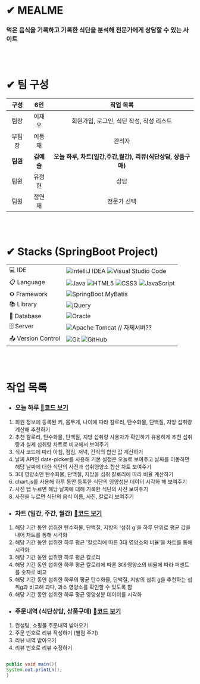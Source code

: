 # ✔ MEALME
### 먹은 음식을 기록하고 기록한 식단을 분석해 전문가에게 상담할 수 있는 사이트

  
</br>
</br>

# ✔ 팀 구성 
| 구성  | 6인  |  작업 목록  |
| :---: | :---: | :---: |
| 팀장 | 이재우 | 회원가입, 로그인, 식단 작성, 작성 리스트 |
| 부팀장 | 이동재 | 관리자 |
| **팀원** | **김예슬** | **오늘 하루, 차트(일간,주간,월간), 리뷰(식단상담, 상품구매)** |
| 팀원 | 유정현 | 상담 |
| 팀원 | 정연재 | 전문가 선택 |  
  
</br>
</br>
  
# ✔ Stacks (SpringBoot Project) 
|   |   |
| :--- | :--- |
| 💻 IDE | ![IntelliJ IDEA](https://img.shields.io/badge/IntelliJIDEA-000000.svg?style=for-the-badge&logo=intellij-idea&logoColor=white)  ![Visual Studio Code](https://img.shields.io/badge/Visual%20Studio%20Code-0078d7.svg?style=for-the-badge&logo=visual-studio-code&logoColor=white)  |  
| 📋 Language | ![Java](https://img.shields.io/badge/java-%23ED8B00.svg?style=for-the-badge&logo=openjdk&logoColor=white) ![HTML5](https://img.shields.io/badge/html5-%23E34F26.svg?style=for-the-badge&logo=html5&logoColor=white) ![CSS3](https://img.shields.io/badge/css3-%231572B6.svg?style=for-the-badge&logo=css3&logoColor=white) ![JavaScript](https://img.shields.io/badge/javascript-%23323330.svg?style=for-the-badge&logo=javascript&logoColor=%23F7DF1E)  |
| ⚙️ Framework | ![SpringBoot](https://img.shields.io/badge/SpringBoot-%236DB33F.svg?style=for-the-badge&logo=SpringBoot&logoColor=white)  MyBatis |
| 📚 Library | ![jQuery](https://img.shields.io/badge/jquery-%230769AD.svg?style=for-the-badge&logo=jquery&logoColor=white) |
| 💾 Database | ![Oracle](https://img.shields.io/badge/Oracle-F80000?style=for-the-badge&logo=oracle&logoColor=white) |
| 🗄️ Server | ![Apache Tomcat](https://img.shields.io/badge/apache%20tomcat-%23F8DC75.svg?style=for-the-badge&logo=apache-tomcat&logoColor=black) // 자체서버??|  
| 📤 Version Control | ![Git](https://img.shields.io/badge/git-%23F05033.svg?style=for-the-badge&logo=git&logoColor=white) ![GitHub](https://img.shields.io/badge/github-%23121011.svg?style=for-the-badge&logo=github&logoColor=white) |
  
</br>
</br>

# 작업 목록
  - ### 오늘 하루 [🔗코드 보기](https://github.com/EllyKimHub/mealme/wiki/%F0%9F%93%86-%EC%98%A4%EB%8A%98-%ED%95%98%EB%A3%A8)
1. 회원 정보에 등록된 키, 몸무게, 나이에 따라 칼로리, 탄수화물, 단백질, 지방 섭취량 계산해 추천하기
2. 추천 칼로리, 탄수화물, 단백질, 지방 섭취량 사용자가 확인하기 유용하게 추천 섭취량과 실제 섭취량 차트로 비교해서 보여주기
3. 식사 코드에 따라 아침, 점심, 저녁, 간식의 합산 값 계산하기
4. 날짜 API인 date-picker를 사용해 기본 설정은 오늘로 보여주고 날짜를 이동하면 해당 날짜에 대한 식단의 사진과 섭취영양소 합산 차트 보여주기
5. 3대 영양소인 탄수화물, 단백질, 지방을 섭취 칼로리에 따라 비율 계산하기
6. chart.js를 사용해 하루 동안 등록한 식단의 영양성분 데이터 시각화 해 보여주기
7. 사진 탭 누르면 해당 날짜에 대해 기록한 식단의 사진 보여주기
8. 사진을 누르면 식단의 음식 이름, 사진, 칼로리 보여주기 
  - ### 차트 (일간, 주간, 월간) [🔗코드 보기](https://github.com/EllyKimHub/mealme/wiki/%F0%9F%93%8A-%EC%B0%A8%ED%8A%B8(%EC%9D%BC%EA%B0%84,-%EC%A3%BC%EA%B0%84,-%EC%9B%94%EA%B0%84))
1. 해당 기간 동안 섭취한 탄수화물, 단백질, 지방의 '섭취 g'을 하루 단위로 평균 값을 내어 차트를 통해 시각화
2. 해당 기간 동안 섭취한 하루 평균 '칼로리에 따른 3대 영양소의 비율'을 차트를 통해 시각화 
3. 해당 기간 동안 섭취한 하루 평균 칼로리
4. 해당 기간 동안 섭취한 하루 평균 칼로리에 따른 3대 영양소의 비율에 따라 퍼센트를 숫자로 비교
5. 해당 기간 동안 섭취한 하루의 평균 탄수화물, 단백질, 지방의 섭취 g을 추천하는 섭취g과 비교해 과다, 과소 영양소를 확인할 수 있도록 함
6. 해당 기간 동안 섭취한 하루 평균 영양성분 데이터를 시각화 
  - ### 주문내역 (식단상담, 상품구매) [🔗코드 보기](https://github.com/EllyKimHub/mealme/wiki/%E2%AD%90-%EB%A6%AC%EB%B7%B0-(%EC%8B%9D%EB%8B%A8%EC%83%81%EB%8B%B4,-%EC%83%81%ED%92%88%EA%B5%AC%EB%A7%A4))
1. 컨설팅, 쇼핑몰 주문내역 받아오기
2. 주문 번호로 리뷰 작성하기 (별점 주기)
3. 리뷰 내역 받아오기
4. 리뷰 번호로 리뷰 수정하기

  
  
```java

public void main(){
System.out.printLn();
}

```
